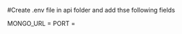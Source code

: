 #Create .env file in api folder and add thse following fields

MONGO_URL = <Your mongoDb database URL>
PORT = <Port number to run server on>
